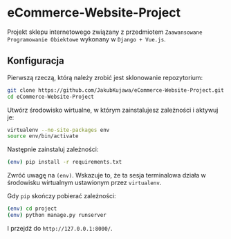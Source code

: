 # eCommerce-Website-Project

Projekt sklepu internetowego związany z przedmiotem `Zaawansowane Programowanie Obiektowe` wykonany w `Django + Vue.js`.

## Konfiguracja

Pierwszą rzeczą, którą należy zrobić jest sklonowanie repozytorium:

```sh
git clone https://github.com/JakubKujawa/eCommerce-Website-Project.git
cd eCommerce-Website-Project
```

Utwórz środowisko wirtualne, w którym zainstalujesz zależności i aktywuj je:

```sh
virtualenv --no-site-packages env
source env/bin/activate
```

Następnie zainstaluj zależności:

```sh
(env) pip install -r requirements.txt
```
Zwróć uwagę na `(env)`. Wskazuje to, że ta sesja terminalowa działa w środowisku wirtualnym ustawionym przez `virtualenv`.

Gdy `pip` skończy pobierać zależności:
```sh
(env) cd project
(env) python manage.py runserver
```
I przejdź do `http://127.0.0.1:8000/`.
